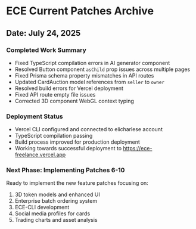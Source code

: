 # ECE Current Patches Archive
## Date: July 24, 2025

### Completed Work Summary
- Fixed TypeScript compilation errors in AI generator component
- Resolved Button component `asChild` prop issues across multiple pages
- Fixed Prisma schema property mismatches in API routes
- Updated CardAuction model references from `seller` to `owner`
- Resolved build errors for Vercel deployment
- Fixed API route empty file issues
- Corrected 3D component WebGL context typing

### Deployment Status
- Vercel CLI configured and connected to elicharlese account
- TypeScript compilation passing
- Build process improved for production deployment
- Working towards successful deployment to https://ece-freelance.vercel.app

### Next Phase: Implementing Patches 6-10
Ready to implement the new feature patches focusing on:
1. 3D token models and enhanced UI
2. Enterprise batch ordering system
3. ECE-CLI development
4. Social media profiles for cards
5. Trading charts and asset analysis
